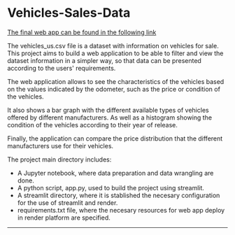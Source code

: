 # Vehicles-Sales-Data
[The final web app can be found in the following link](https://vehicles-sales-data.onrender.com/)

The vehicles_us.csv file is a dataset with information on vehicles for sale. This project aims to build a web application to be able to filter and view the dataset information in a simpler way, so that data can be presented according to the users' requirements.

The web application allows to see the characteristics of the vehicles based on the values indicated by the odometer, such as the price or condition of the vehicles.

It also shows a bar graph with the different available types of vehicles offered by different manufacturers. As well as a histogram showing the condition of the vehicles according to their year of release.

Finally, the application can compare the price distribution that the different manufacturers use for their vehicles.

The project main directory includes:
- A Jupyter notebook, where data preparation and data wrangling are done.
- A python script, app.py, used to build the project using streamlit.
- A streamlit directory, where it is stablished the necesary configuration for the use of streamlit and render.
- requirements.txt file, where the necesary resources for web app deploy in render platform are specified.

____
